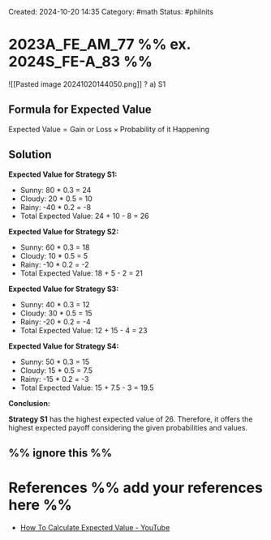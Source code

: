 Created: 2024-10-20 14:35
Category: #math
Status: #philnits



# 2023A_FE_AM_77 %% ex. 2024S_FE-A_83 %%

![[Pasted image 20241020144050.png]]
? 
a) S1


## Formula for Expected Value

$\text{Expected Value} = \text{Gain or Loss} \times \text{Probability of it Happening}$

## Solution

**Expected Value for Strategy S1:**

- Sunny: 80 * 0.3 = 24
- Cloudy: 20 * 0.5 = 10
- Rainy: -40 * 0.2 = -8
- Total Expected Value: 24 + 10 - 8 = 26

**Expected Value for Strategy S2:**

- Sunny: 60 * 0.3 = 18
- Cloudy: 10 * 0.5 = 5
- Rainy: -10 * 0.2 = -2
- Total Expected Value: 18 + 5 - 2 = 21

**Expected Value for Strategy S3:**

- Sunny: 40 * 0.3 = 12
- Cloudy: 30 * 0.5 = 15
- Rainy: -20 * 0.2 = -4
- Total Expected Value: 12 + 15 - 4 = 23

**Expected Value for Strategy S4:**

- Sunny: 50 * 0.3 = 15
- Cloudy: 15 * 0.5 = 7.5
- Rainy: -15 * 0.2 = -3
- Total Expected Value: 15 + 7.5 - 3 = 19.5

**Conclusion:**

**Strategy S1** has the highest expected value of 26. Therefore, it offers the highest expected payoff considering the given probabilities and values.

%% ignore this %%
---









# References %% add your references here %%
- [How To Calculate Expected Value - YouTube](https://www.youtube.com/watch?v=b6VK2VPMXNI)